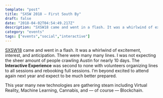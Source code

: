 ```yaml
---
template: "post"
title: "SXSW 2018 – First South By"
draft: false
date: "2018-04-02T04:54:49.217Z"
description: "SXSW18 came and went in a flash. It was a whirlwind of excitement, interest, and anticipation. There were many many lines. I’m beyond excited to attend again next year and expect to be much better prepared. This year many new technologies are gathering steam including Virtual Reality, Machine Learning, Cannabis, and — of course — Blockchain."
category: "events"
tags: ["events","social","interactive"]
---
```

[SXSW18](https://schedule.sxsw.com/) came and went in a flash. It was a whirlwind of excitement, interest, and anticipation. There were many many lines. I was not expecting the sheer amount of people crawling Austin for nearly 10 days. The **Interactive Experience** was second to none with volunteers organizing lines to all sessions and rebooking full sessions. I’m beyond excited to attend again next year and expect to be much better prepared.

This year many new technologies are gathering steam including Virtual Reality, Machine Learning, Cannabis, and — of course — Blockchain.